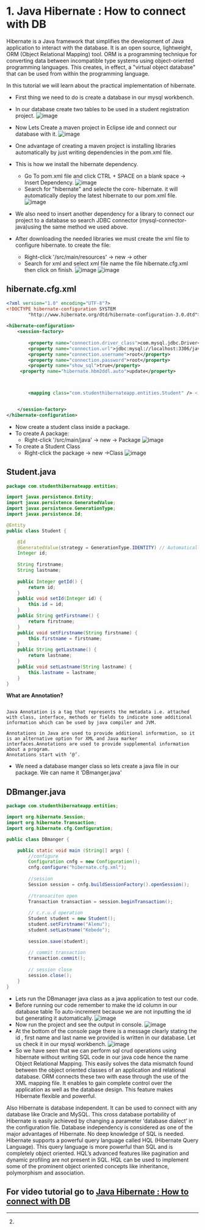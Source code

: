 # 1. Java Hibernate : How to connect with DB

Hibernate is a Java framework that simplifies the development of Java application to interact with the database. It is an open source, lightweight, ORM (Object Relational Mapping) tool.
ORM is a programming technique for converting data between incompatible type systems using object-oriented programming languages. This creates, in effect, a "virtual object database" that can be used from within the programming language.

In this tutorial we will learn about the practical implementation of hibernate.
* First thing we need to do is create a database in our mysql workbench.
* In our database create two tables to be used in a student registration project.
![image](screenshots/Hibernate/hibernate_1.png)
* Now Lets Create a maven project in Eclipse ide and connect our database with it.
![image](screenshots/Hibernate/hibernate_2.png)
* One advantage of creating a maven project is installing libraries automatically by just writing dependencies in the pom.xml file.
* This is how we install the hibernate dependency.
    * Go To pom.xml file and click CTRL + SPACE on a blank space -> Insert Dependency.
    ![image](screenshots/Hibernate/hibernate_3.png)
    * Search for "hibernate" and selecte the core- hibernate. it will automatically deploy the latest hibernate to our pom.xml file.
    ![image](screenshots/Hibernate/hibernate_4.png)
* We also need to insert another dependency for a library to connect our project to a database so search JDBC connector (mysql-connector-java)using the same method we used above. 

* After downloading the needed libraries we must create the xml file to configure hibernate. to create the file:
    * Right-click '/src/main/resources' -> new -> other
    * Search for xml and select xml file name the file hibernate.cfg.xml then click on finish.
    ![image](screenshots/Hibernate/hibernate_5.png)
    ![image](screenshots/Hibernate/hibernate_6.png)

## hibernate.cfg.xml
```xml
<?xml version="1.0" encoding="UTF-8"?>
<!DOCTYPE hibernate-configuration SYSTEM
		"http://www.hibernate.org/dtd/hibernate-configuration-3.0.dtd">
		
<hibernate-configuration>
	<session-factory>
	
		<property name="connection.driver_class">com.mysql.jdbc.Driver</property>
		<property name="connection.url">jdbc:mysql://localhost:3306/javadb?useSSL=false</property>
		<property name="connection.username">root</property>
		<property name="connection.password">root</property>
		<property name="show_sql">true</property>
	 <property name="hibernate.hbm2ddl.auto">update</property>



		<mapping class="com.studenthibernateapp.entities.Student" /> <!-- Mapping with our student entity -->


	</session-factory>
</hibernate-configuration>
```
* Now create a student class inside a package.
* To create A package:
    * Right-click '/src/main/java' -> new -> Package
    ![image](screenshots/Hibernate/hibernate_7.png)
* To create a Student Class  
    * Right-click the package -> new ->Class
    ![image](screenshots/Hibernate/hibernate_8.png)

## Student.java   
```java
package com.studenthibernateapp.entities;

import javax.persistence.Entity;
import javax.persistence.GeneratedValue;
import javax.persistence.GenerationType;
import javax.persistence.Id;

@Entity 
public class Student {

	@Id
	@GeneratedValue(strategy = GenerationType.IDENTITY) // Automatically genearate The Id
	Integer id;
	
	String firstname;
	String lastname;
	
	public Integer getId() {
		return id;
	}
	public void setId(Integer id) {
		this.id = id;
	}
	public String getFirstname() {
		return firstname;
	}
	public void setFirstname(String firstname) {
		this.firstname = firstname;
	}
	public String getLastname() {
		return lastname;
	}
	public void setLastname(String lastname) {
		this.lastname = lastname;
	}
}
``` 
**What are Annotation?**
```

Java Annotation is a tag that represents the metadata i.e. attached with class, interface, methods or fields to indicate some additional information which can be used by java compiler and JVM.

Annotations in Java are used to provide additional information, so it is an alternative option for XML and Java marker interfaces.Annotations are used to provide supplemental information about a program. 
Annotations start with ‘@’.
```


* We need a database manger class so lets create a java file in our package. We can name it 'DBmanger.java'

## DBmanger.java
```java
package com.studenthibernateapp.entities;

import org.hibernate.Session;
import org.hibernate.Transaction;
import org.hibernate.cfg.Configuration;

public class DBmanger {

	public static void main (String[] args) {
		//configure
		Configuration cnfg = new Configuration();
		cnfg.configure("hibernate.cfg.xml");
		
		//session
		Session session = cnfg.buildSessionFactory().openSession();
		
		//transaciton open
		Transaction transaction = session.beginTransaction();
		
		// c.r.u.d operation
		Student student = new Student();
		student.setFirstname("Alemu");
		student.setLastname("Kebede");
		
		session.save(student);
		
		// commit transaction
		transaction.commit();
		
		// session close
		session.close();	   
	}
}

```

* Lets run the DBmanager java class as a java application to test our code.
* Before running our code remember to make the id column in our database table To auto-increment because we are not inputting the id but generating it automatically.
 ![image](screenshots/Hibernate/hibernate_11.png)
* Now run the project and see the output in console.
 ![image](screenshots/Hibernate/hibernate_9.png)
* At the bottom of the console page there is a message clearly stating the id , first name and last name we provided is written in our database. Let us check it in our mysql workbench.
 ![image](screenshots/Hibernate/hibernate_10.png)
* So we have seen that we can perform sql crud operations using hibernate without writing SQL code in our java code hence the name Object Relational Mapping. This easily solves the data mismatch found between the object oriented classes of an application and relational database. ORM connects these two with ease through the use of the XML mapping file. It enables to gain complete control over the application as well as the database design. This feature makes Hibernate flexible and powerful.

Also Hibernate is database independent. It can be used to connect with any database like Oracle and MySQL. This cross database portability of Hibernate is easily achieved by changing a parameter ‘database dialect’ in the configuration file. Database independency is considered as one of the major advantages of Hibernate. No deep knowledge of SQL is needed.
Hibernate supports a powerful query language called HQL (Hibernate Query Language). This query language is more powerful than SQL and is completely object oriented. HQL’s advanced features like pagination and dynamic profiling are not present in SQL. HQL can be used to implement some of the prominent object oriented concepts like inheritance, polymorphism and association.

## For video tutorial go to [Java Hibernate : How to connect with DB ](https://youtu.be/Jf0mAD3mbiw?list=PLfUANuySIYNO7dmckkcSOQY1PepmwdssE)
---

2.